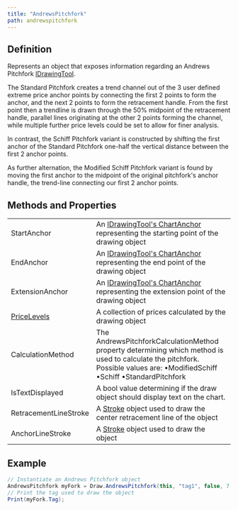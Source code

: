 ```yaml
---
title: "AndrewsPitchfork"
path: andrewspitchfork
---
```


## Definition

Represents an object that exposes information regarding an Andrews Pitchfork [IDrawingTool](idrawingtool).

The Standard Pitchfork creates a trend channel out of the 3 user defined extreme price anchor points by connecting the first 2 points to form the anchor, and the next 2 points to form the retracement handle. From the first point then a trendline is drawn through the 50% midpoint of the retracement handle, parallel lines originating at the other 2 points forming the channel, while multiple further price levels could be set to allow for finer analysis.

In contrast, the Schiff Pitchfork variant is constructed by shifting the first anchor of the Standard Pitchfork one-half the vertical distance between the first 2 anchor points.

As further alternation, the Modified Schiff Pitchfork variant is found by moving the first anchor to the midpoint of the original pitchfork's anchor handle, the trend-line connecting our first 2 anchor points.

## Methods and Properties

|  |  |
| --- | --- |
| StartAnchor | An [IDrawingTool's ChartAnchor](idrawingtool.htm#chartanchor) representing the starting point of the drawing object |
| EndAnchor | An [IDrawingTool's ChartAnchor](idrawingtool.htm#chartanchor) representing the end point of the drawing object |
| ExtensionAnchor | An [IDrawingTool's ChartAnchor](idrawingtool.htm#chartanchor) representing the extension point of the drawing object |
| [PriceLevels](pricelevels) | A collection of prices calculated by the drawing object |
| CalculationMethod | The AndrewsPitchforkCalculationMethod property determining which method is used to calculate the pitchfork. Possible values are: •ModifiedSchiff •Schiff •StandardPitchfork |
| IsTextDisplayed | A bool value determining if the draw object should display text on the chart. |
| RetracementLineStroke | A [Stroke](stroke_class) object used to draw the center retracement line of the object |
| AnchorLineStroke | A [Stroke](stroke_class) object used to draw the object |

## Example

```csharp
// Instantiate an Andrews Pitchfork object
AndrewsPitchfork myFork = Draw.AndrewsPitchfork(this, "tag1", false, 7, Low[7], 5, High[5], 1, Low[1], false, "ForkTemplate");
// Print the tag used to draw the object
Print(myFork.Tag);
```
